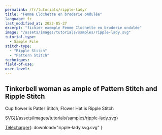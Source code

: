 ```yaml
---
permalink: /fr/tutorials/ripple-lady/
title: "Femme Clochette en broderie ondulée"
language: fr
last_modified_at: 2022-05-27
excerpt: "fichier exemple Femme Clochette en broderie ondulée"
image: "/assets/images/tutorials/samples/ripple-lady.svg"
tutorial-type:
  - Sample File
stitch-type:
  - "Ripple Stitch"
  - "Pattern Stitch"
techniques:
field-of-use:
user-level:
---
```


## Tinkerbell woman as ample of Pattern Stitch and Ripple Stitch

Cup flower is Patter Stitch, Flower Hat is Ripple  Stitch

SVG](/assets/images/tutorials/samples/ripple-lady.svg)

[Télécharger](/assets/images/tutorials/samples/paon.svg){: download="ripple-lady.svg.svg" }
